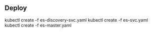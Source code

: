 
## Deploy

kubectl create -f es-discovery-svc.yaml
kubectl create -f es-svc.yaml
kubectl create -f es-master.yaml
